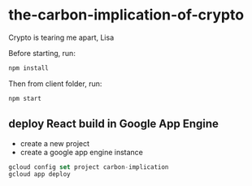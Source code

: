 # the-carbon-implication-of-crypto

Crypto is tearing me apart, Lisa

Before starting, run:
  ```js
  npm install
  ```
  
Then from client folder, run:
  ```js
  npm start
  ```

## deploy React build in Google App Engine

- create a new project
- create a google app engine instance

```js
gcloud config set project carbon-implication
gcloud app deploy
```
